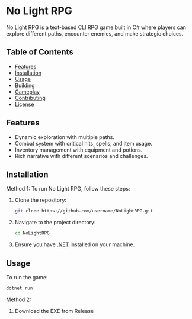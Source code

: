# No Light RPG

No Light RPG is a text-based CLI RPG game built in C# where players can explore different paths, encounter enemies, and make strategic choices.

## Table of Contents

- [Features](#features)
- [Installation](#installation)
- [Usage](#usage)
- [Building](#building)
- [Gameplay](#gameplay)
- [Contributing](#contributing)
- [License](#license)

## Features

- Dynamic exploration with multiple paths.
- Combat system with critical hits, spells, and item usage.
- Inventory management with equipment and potions.
- Rich narrative with different scenarios and challenges.

## Installation

Method 1:
To run No Light RPG, follow these steps:

1. Clone the repository:
    ```bash
    git clone https://github.com/username/NoLightRPG.git
    ```
2. Navigate to the project directory:
    ```bash
    cd NoLightRPG
    ```
3. Ensure you have [.NET](https://dotnet.microsoft.com/download) installed on your machine.

## Usage

To run the game:

```bash
dotnet run
```

Method 2:

1. Download the EXE from Release
